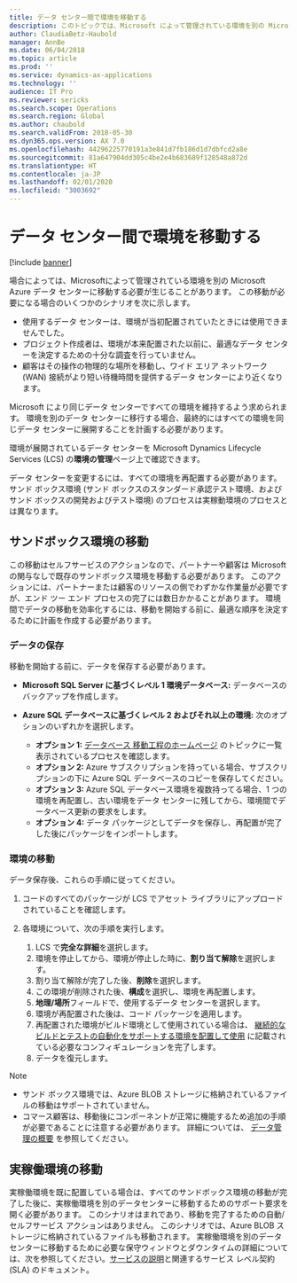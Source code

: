 ```yaml
---
title: データ センター間で環境を移動する
description: このトピックでは、Microsoft によって管理されている環境を別の Microsoft Azure データ センターに移動する方法について説明します。
author: ClaudiaBetz-Haubold
manager: AnnBe
ms.date: 06/04/2018
ms.topic: article
ms.prod: ''
ms.service: dynamics-ax-applications
ms.technology: ''
audience: IT Pro
ms.reviewer: sericks
ms.search.scope: Operations
ms.search.region: Global
ms.author: chaubold
ms.search.validFrom: 2018-05-30
ms.dyn365.ops.version: AX 7.0
ms.openlocfilehash: 44296225770191a3e841d7fb186d1d7dbfcd2a8e
ms.sourcegitcommit: 81a647904dd305c4be2e4b683689f128548a872d
ms.translationtype: HT
ms.contentlocale: ja-JP
ms.lasthandoff: 02/01/2020
ms.locfileid: "3003692"
---
```

# <a name="move-environments-between-data-centers"></a>データ センター間で環境を移動する

[!include [banner](../includes/banner.md)]

場合によっては、Microsoftによって管理されている環境を別の Microsoft Azure データ センターに移動する必要が生じることがあります。 この移動が必要になる場合のいくつかのシナリオを次に示します。

- 使用するデータ センターは、環境が当初配置されていたときには使用できませんでした。
- プロジェクト作成者は、環境が本来配置された以前に、最適なデータ センターを決定するための十分な調査を行っていません。
- 顧客はその操作の物理的な場所を移動し、ワイド エリア ネットワーク (WAN) 接続がより短い待機時間を提供するデータ センターにより近くなります。

Microsoft により同じデータ センターですべての環境を維持するよう求められます。 環境を別のデータ センターに移行する場合、最終的にはすべての環境を同じデータ センターに展開することを計画する必要があります。

環境が展開されているデータ センターを Microsoft Dynamics Lifecycle Services (LCS) の**環境の管理**ページ上で確認できます。

データ センターを変更するには、すべての環境を再配置する必要があります。 サンド ボックス環境 (サンド ボックスのスタンダード承認テスト環境、およびサンド ボックスの開発およびテスト環境) のプロセスは実稼動環境のプロセスとは異なります。

## <a name="move-sandbox-environments"></a>サンドボックス環境の移動

この移動はセルフサービスのアクションなので、パートナーや顧客は Microsoft の関与なしで既存のサンドボックス環境を移動する必要があります。 このアクションには、パートナーまたは顧客のリソースの側でわずかな作業量が必要ですが、エンド ツー エンド プロセスの完了には数日かかることがあります。 環境間でデータの移動を効率化するには、移動を開始する前に、最適な順序を決定するために計画を作成する必要があります。

### <a name="save-data"></a>データの保存

移動を開始する前に、データを保存する必要があります。

- **Microsoft SQL Server に基づくレベル 1 環境データベース:** データベースのバックアップを作成します。
- **Azure SQL データベースに基づくレベル 2 およびそれ以上の環境:** 次のオプションのいずれかを選択します。

    - **オプション 1:** [データベース 移動工程のホームページ](../../dev-itpro/database/dbmovement-operations.md) のトピックに一覧表示されているプロセスを確認します。
    - **オプション 2:** Azure サブスクリプションを持っている場合、サブスクリプションの下に Azure SQL データベースのコピーを保存してください。
    - **オプション 3:** Azure SQL データベース環境を複数持ってる場合、1 つの環境を再配置し、古い環境をデータ センターに残してから、環境間でデータベース更新の要求をします。
    - **オプション 4:** データ パッケージとしてデータを保存し、再配置が完了した後にパッケージをインポートします。

### <a name="move-the-environments"></a>環境の移動

データ保存後、これらの手順に従ってください。

1. コードのすべてのパッケージが LCS でアセット ライブラリにアップロードされていることを確認します。
2. 各環境について、次の手順を実行します。

    1. LCS で**完全な詳細**を選択します。
    2. 環境を停止してから、環境が停止した時に、**割り当て解除**を選択します。
    3. 割り当て解除が完了した後、**削除**を選択します。
    4. この環境が削除された後、**構成**を選択し、環境を再配置します。
    5. **地理/場所**フィールドで、使用するデータ センターを選択します。
    6. 環境が再配置された後は、コード パッケージを適用します。
    7. 再配置された環境がビルド環境として使用されている場合は、 [継続的なビルドとテストの自動化をサポートする環境を配置して使用](../../dev-itpro/perf-test/continuous-build-test-automation.md) に記載されている必要なコンフィギュレーションを完了します。
    8. データを復元します。

> [!NOTE]
> - サンド ボックス環境では、Azure BLOB ストレージに格納されているファイルの移動はサポートされていません。
> - コマース顧客は、移動後にコンポーネントが正常に機能するため追加の手順が必要であることに注意する必要があります。 詳細については、 [データ管理の概要](../../dev-itpro/data-entities/data-entities-data-packages.md) を参照してください。

## <a name="move-production-environments"></a>実稼働環境の移動

実稼働環境を既に配置している場合は、すべてのサンドボックス環境の移動が完了した後に、実稼働環境を別のデータセンターに移動するためのサポート要求を開く必要があります。 このシナリオはまれであり、移動を完了するための自動/セルフサービス アクションはありません。 このシナリオでは、Azure BLOB ストレージに格納されているファイルも移動されます。 実稼働環境を別のデータ センターに移動するために必要な保守ウィンドウとダウンタイムの詳細については、次を参照してください。[サービスの説明](https://go.microsoft.com/fwlink/?LinkId=867755&clcid=0x409)と関連するサービス レベル契約 (SLA) のドキュメント。
